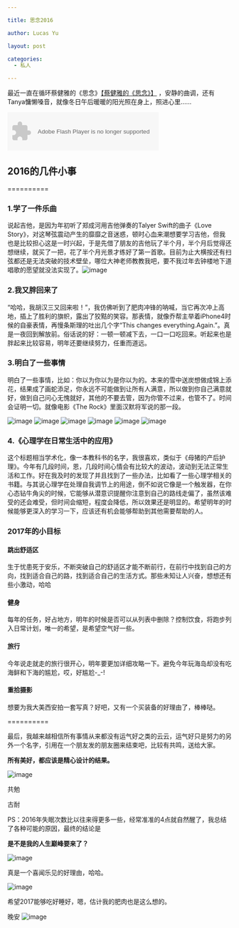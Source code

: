 ```yaml
---

title: 思念2016

author: Lucas Yu

layout: post

categories:
  - 私人

---
```


最近一直在循环蔡健雅的《思念》<a href="http://music.163.com/#/m/song?id=208927&userid=755182" target="_blank">【蔡健雅的《思念》】</a>
，安静的曲调，还有Tanya慵懒嗓音，就像冬日午后暖暖的阳光照在身上，照进心里......

<object width="340" height="86" data="http://music.163.com/style/swf/widget.swf?sid=208927&amp;type=2&amp;auto=0&amp;width=320&amp;height=66" type="application/x-shockwave-flash"><param name="src" value="http://music.163.com/style/swf/widget.swf?sid=208927&amp;type=2&amp;auto=0&amp;width=320&amp;height=66" /><param name="allownetworking" value="all" /></object>

## 2016的几件小事
==========
### 1.学了一件乐曲
说起吉他，是因为年初听了郑成河用吉他弹奏的Talyer Swift的曲子《Love Story》，对这琴弦震动产生的靡靡之音迷惑，顿时心血来潮想要学习吉他，但我也是比较担心这是一时兴起，于是先借了朋友的吉他玩了半个月，半个月后觉得还想继续，就买了一把，花了半个月光景才练好了第一首歌。目前为止大横按还有扫弦都还是无法突破的技术壁垒，哪位大神老师教教我吧，要不我过年去钟楼地下道唱歌的愿望就没法实现了。![image](http://www.iamyuchao.com/wp-content/uploads/2016/FaceWithTearsOfJoy.jpg)

### 2.我又胖回来了
“哈哈，我胡汉三又回来啦！”，我仿佛听到了肥肉冲锋的呐喊，当它再次冲上高地，插上了胜利的旗帜，露出了狡黠的笑容。那表情，就像乔帮主举着iPhone4时候的自豪表情，再慢条斯理的吐出几个字“This changes everything.Again.”。真是一夜回到解放前。俗话说的好：一顿一顿减下去，一口一口吃回来。听起来也是胖起来比较容易，明年还要继续努力，任重而道远。


### 3.明白了一些事情
明白了一些事情，比如：你以为你以为是你以为的。本来的雪中送炭想做成锦上添花，结果成了画蛇添足，你永远不可能做到让所有人满意，所以做到你自己满意就好，做到自己问心无愧就好，其他的不要去管，因为你管不过来，也管不了。时间会证明一切。就像电影《The Rock》里面汉默将军说的那一段。


![image](http://www.iamyuchao.com/wp-content/uploads/2016/TheRock1.jpg)
![image](http://www.iamyuchao.com/wp-content/uploads/2016/TheRock2.jpg)
![image](http://www.iamyuchao.com/wp-content/uploads/2016/TheRock3.jpg)
![image](http://www.iamyuchao.com/wp-content/uploads/2016/TheRock4.jpg)
![image](http://www.iamyuchao.com/wp-content/uploads/2016/TheRock5.jpg)
![image](http://www.iamyuchao.com/wp-content/uploads/2016/TheRock6.jpg)


### 4.《心理学在日常生活中的应用》
这个标题相当学术化，像一本教科书的名字，我很喜欢，类似于《母猪的产后护理》。今年有几段时间，恩，几段时间心情会有比较大的波动，波动到无法正常生活和工作。好在我及时的发现了并且找到了一些办法，比如看了一些心理学相关的书籍。与其说心理学在处理自我调节上的用途，倒不如说它像是一个触发器，在你心态钻牛角尖的时候，它能够从潜意识提醒你注意到自己的路线走偏了，虽然该难受的还会难受，但时间会缩短，程度会降低，所以效果还是明显的。希望明年的时候能够更深入的学习一下，应该还有机会能够帮助到其他需要帮助的人。


### 2017年的小目标

#### 跳出舒适区

生于忧患死于安乐，不断突破自己的舒适区才能不断前行，在前行中找到自己的方向，找到适合自己的路，找到适合自己的生活方式。那些未知让人兴奋，想想还有些小激动，哈哈

#### 健身

每年的任务，好占地方，明年的时候是否可以从列表中删除？控制饮食，将跑步列入日常计划，唯一的希望，是希望空气好一些。

#### 旅行

今年说走就走的旅行很开心，明年要更加详细攻略一下。避免今年玩海岛却没有吃海鲜和下海的尴尬，哎，好尴尬-_-!

#### 重拾摄影

想要为我大美西安拍一套写真？好吧，又有一个买装备的好理由了，棒棒哒。

==========

最后，我越来越相信所有事情从来都没有运气好之类的云云，运气好只是努力的另外一个名字，引用在一个朋友发的朋友圈来结束吧，比较有共鸣，送给大家。

**所有美好，都应该是精心设计的结果。**

![image](http://www.iamyuchao.com/wp-content/uploads/2016/Goodliness.jpg)

共勉

古耐

PS：2016年失眠次数比以往来得更多一些，经常准准的4点就自然醒了，我总结了各种可能的原因，最终的结论是 

**是不是我的人生巅峰要来了？**

![image](http://www.iamyuchao.com/wp-content/uploads/2016/FaceWithTearsOfJoy.jpg)

真是一个喜闻乐见的好理由，哈哈。

![image](http://www.iamyuchao.com/wp-content/uploads/2016/WangJianLin.jpg)

希望2017能够吃好睡好，嗯，估计我的肥肉也是这么想的。

晚安
![image](http://www.iamyuchao.com/wp-content/uploads/2016/GoodNight.png)
